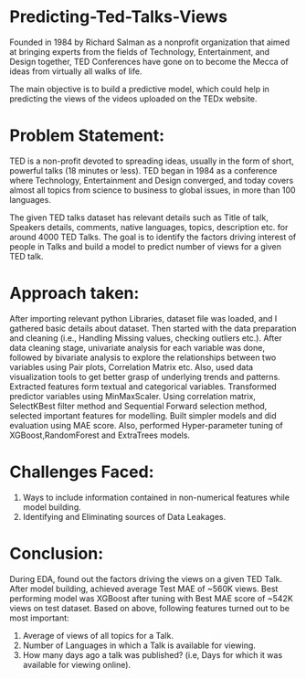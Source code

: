# Predicting-Ted-Talks-Views
Founded in 1984 by Richard Salman as a nonprofit organization that aimed at bringing experts from the fields of Technology, Entertainment, and Design together, TED Conferences have gone on to become the Mecca of ideas from virtually all walks of life.

The main objective is to build a predictive model, which could help in predicting the views of the videos uploaded on the TEDx website.

# Problem Statement:
TED is a non-profit devoted to spreading ideas, usually in the form of short, powerful talks (18 minutes or less). TED began in 1984 as a conference where Technology, Entertainment and Design converged, and today covers almost all topics from science to business to global issues, in more than 100 languages. 

The given TED talks dataset has relevant details such as Title of talk, Speakers details, comments, native languages, topics, description etc. for around 4000 TED Talks. The goal is to identify the factors driving interest of people in Talks and build a model to predict number of views for a given TED talk.

# Approach taken:
After importing relevant python Libraries, dataset file was loaded, and I gathered basic details about dataset. Then started with the data preparation and cleaning (i.e., Handling Missing values, checking outliers etc.). After data cleaning stage, univariate analysis for each variable was done, followed by bivariate analysis to explore the relationships between two variables using Pair plots, Correlation Matrix etc. Also, used data visualization tools to get better grasp of underlying trends and patterns. 
Extracted features form textual and categorical variables. Transformed predictor variables using MinMaxScaler. Using correlation matrix, SelectKBest filter method and Sequential Forward selection method, selected important features for modelling. Built simpler models and did evaluation using MAE score. Also, performed Hyper-parameter tuning of XGBoost,RandomForest and ExtraTrees models.


# Challenges Faced:
1. Ways to include information contained in non-numerical features while model building.
2. Identifying and Eliminating sources of Data Leakages.

# Conclusion:
During EDA, found out the factors driving the views on a given TED Talk. After model building, achieved average Test MAE of ~560K views. Best performing model was XGBoost after tuning with Best MAE score of ~542K views on test dataset. Based on above, following features turned out to be most important:
1.	Average of views of all topics for a Talk.
2.	Number of Languages in which a Talk is available for viewing.
3.	How many days ago a talk was published? (i.e, Days for which it was available for viewing online).
